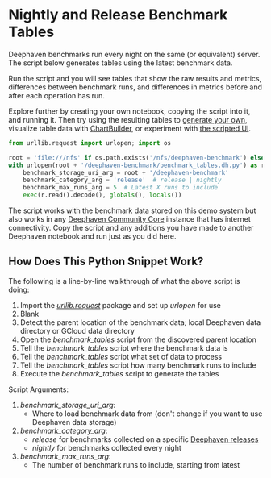 # Nightly and Release Benchmark Tables

Deephaven benchmarks run every night on the same (or equivalent) server. The script below
generates tables using the latest benchmark data.

Run the script and you will see tables that show the raw results and metrics,
differences between benchmark runs, and differences in metrics before and after
each operation has run.

Explore further by creating your own notebook, copying the script into it, and
running it. Then try using the resulting tables to
[generate your own](https://deephaven.io/core/docs/reference/cheat-sheets/cheat-sheet/),
visualize table data
with [ChartBuilder](https://deephaven.io/core/docs/how-to-guides/user-interface/chart-builder/),
or experiment with [the scripted UI](https://deephaven.io/core/docs/how-to-guides/plotting/category/).

```python
from urllib.request import urlopen; import os

root = 'file:///nfs' if os.path.exists('/nfs/deephaven-benchmark') else 'https://storage.googleapis.com'
with urlopen(root + '/deephaven-benchmark/benchmark_tables.dh.py') as r:
    benchmark_storage_uri_arg = root + '/deephaven-benchmark'
    benchmark_category_arg = 'release'  # release | nightly
    benchmark_max_runs_arg = 5  # Latest X runs to include
    exec(r.read().decode(), globals(), locals())
```
The script works with the benchmark data stored on this demo system but also works in any
[Deephaven Community Core](https://deephaven.io/core/docs/) instance that has
internet connectivity. Copy the script and any additions you have made to another
Deephaven notebook and run just as you did here.

## How Does This Python Snippet Work?

The following is a line-by-line walkthrough of what the above script is doing:
1. Import the [_urllib.request_](https://docs.python.org/3/library/urllib.request.html) package and set up _urlopen_ for use
2. Blank
3. Detect the parent location of the benchmark data; local Deephaven data directory or GCloud data directory
4. Open the *benchmark_tables* script from the discovered parent location
5. Tell the *benchmark_tables* script where the benchmark data is
6. Tell the *benchmark_tables* script what set of data to process
7. Tell the *benchmark_tables* script how many benchmark runs to include
8. Execute the *benchmark_tables* script to generate the tables

Script Arguments:
1. *benchmark_storage_uri_arg*: 
   - Where to load benchmark data from (don't change if you want to use Deephaven data storage)
2. *benchmark_category_arg*: 
   - _release_ for benchmarks collected on a specific [Deephaven releases](https://github.com/deephaven/deephaven-core/releases)
   - _nightly_ for benchmarks collected every night
3. *benchmark_max_runs_arg*:
   - The number of benchmark runs to include, starting from latest
